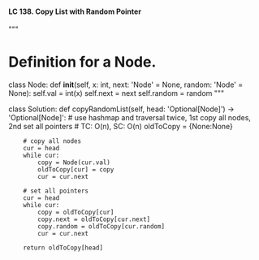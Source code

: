 #### LC 138. Copy List with Random Pointer
"""
# Definition for a Node.
class Node:
    def __init__(self, x: int, next: 'Node' = None, random: 'Node' = None):
        self.val = int(x)
        self.next = next
        self.random = random
"""

class Solution:
    def copyRandomList(self, head: 'Optional[Node]') -> 'Optional[Node]':
        # use hashmap and traversal twice, 1st copy all nodes, 2nd set all pointers
        # TC: O(n), SC: O(n)
        oldToCopy = {None:None}

        # copy all nodes
        cur = head
        while cur:
            copy = Node(cur.val)
            oldToCopy[cur] = copy
            cur = cur.next
        
        # set all pointers
        cur = head
        while cur:
            copy = oldToCopy[cur]
            copy.next = oldToCopy[cur.next]
            copy.random = oldToCopy[cur.random]
            cur = cur.next

        return oldToCopy[head]
